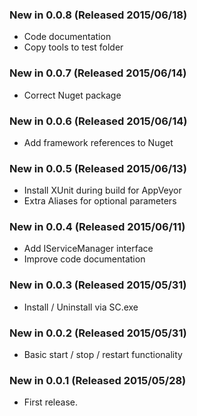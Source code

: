 ### New in 0.0.8 (Released 2015/06/18)
* Code documentation
* Copy tools to test folder

### New in 0.0.7 (Released 2015/06/14)
* Correct Nuget package

### New in 0.0.6 (Released 2015/06/14)
* Add framework references to Nuget

### New in 0.0.5 (Released 2015/06/13)
* Install XUnit during build for AppVeyor
* Extra Aliases for optional parameters

### New in 0.0.4 (Released 2015/06/11)
* Add IServiceManager interface
* Improve code documentation

### New in 0.0.3 (Released 2015/05/31)
* Install / Uninstall via SC.exe

### New in 0.0.2 (Released 2015/05/31)
* Basic start / stop / restart functionality

### New in 0.0.1 (Released 2015/05/28)
* First release.